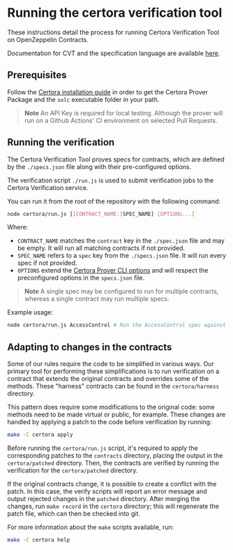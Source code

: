 # Running the certora verification tool

These instructions detail the process for running Certora Verification Tool on OpenZeppelin Contracts.

Documentation for CVT and the specification language are available [here](https://certora.atlassian.net/wiki/spaces/CPD/overview).

## Prerequisites

Follow the [Certora installation guide](https://docs.certora.com/en/latest/docs/user-guide/getting-started/install.html) in order to get the Certora Prover Package and the `solc` executable folder in your path.

> **Note**
> An API Key is required for local testing. Although the prover will run on a Github Actions' CI environment on selected Pull Requests.

## Running the verification

The Certora Verification Tool proves specs for contracts, which are defined by the `./specs.json` file along with their pre-configured options.

The verification script `./run.js` is used to submit verification jobs to the Certora Verification service.

You can run it from the root of the repository with the following command:

```bash
node certora/run.js [[CONTRACT_NAME:]SPEC_NAME] [OPTIONS...]
```

Where:

- `CONTRACT_NAME` matches the `contract` key in the `./spec.json` file and may be empty. It will run all matching contracts if not provided.
- `SPEC_NAME` refers to a `spec` key from the `./specs.json` file. It will run every spec if not provided.
- `OPTIONS` extend the [Certora Prover CLI options](https://docs.certora.com/en/latest/docs/prover/cli/options.html#certora-prover-cli-options) and will respect the preconfigured options in the `specs.json` file.

> **Note**
> A single spec may be configured to run for multiple contracts, whereas a single contract may run multiple specs.

Example usage:

```bash
node certora/run.js AccessControl # Run the AccessControl spec against every contract implementing it
```

## Adapting to changes in the contracts

Some of our rules require the code to be simplified in various ways. Our primary tool for performing these simplifications is to run verification on a contract that extends the original contracts and overrides some of the methods. These "harness" contracts can be found in the `certora/harness` directory.

This pattern does require some modifications to the original code: some methods need to be made virtual or public, for example. These changes are handled by applying a patch
to the code before verification by running:

```bash
make -C certora apply
```

Before running the `certora/run.js` script, it's required to apply the corresponding patches to the `contracts` directory, placing the output in the `certora/patched` directory. Then, the contracts are verified by running the verification for the `certora/patched` directory.

If the original contracts change, it is possible to create a conflict with the patch. In this case, the verify scripts will report an error message and output rejected changes in the `patched` directory. After merging the changes, run `make record` in the `certora` directory; this will regenerate the patch file, which can then be checked into git.

For more information about the `make` scripts available, run:

```bash
make -C certora help
```
